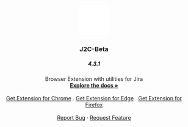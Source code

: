 <div align="center">
  <a href="https://github.com/hadihassandev/j2c">
    <img src="icons/J2C_logo.svg" alt="Logo" width="80" height="80">
  </a>

  <h3 align="center">J2C-Beta</h3>
  <h5 align="center">4.3.1</h5>

  <p align="center">
    Browser Extension with utilities for Jira
    <br />
    <a href="#"><strong>Explore the docs »</strong></a>
    <br />
    <br />
    <a href="https://chrome.google.com/webstore/detail/j2c-beta/pgldjpjldfkaaeineapgfoeikdibkaca?hl=de&authuser=0">Get Extension for Chrome</a>
    .
    <a href="https://chrome.google.com/webstore/detail/j2c-beta/pgldjpjldfkaaeineapgfoeikdibkaca?hl=de&authuser=0">Get Extension for Edge</a>
    .
    <a href="https://addons.mozilla.org/de/firefox/addon/j2c-beta/">Get Extension for Firefox</a>
    <br />
    <br />
    <a href="https://github.com/hadihassandev/j2c/issues">Report Bug</a>
    ·
    <a href="https://github.com/hadihassandev/j2c/pulls">Request Feature</a>
  </p>
</div>
